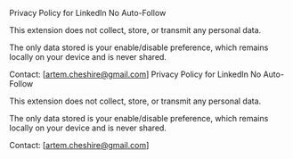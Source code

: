 Privacy Policy for LinkedIn No Auto-Follow

This extension does not collect, store, or transmit any personal data.

The only data stored is your enable/disable preference, which remains locally on your device and is never shared.

Contact: [artem.cheshire@gmail.com]
Privacy Policy for LinkedIn No Auto-Follow

This extension does not collect, store, or transmit any personal data.

The only data stored is your enable/disable preference, which remains locally on your device and is never shared.

Contact: [artem.cheshire@gmail.com]